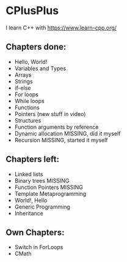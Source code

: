# CPlusPlus

I learn C++ with https://www.learn-cpp.org/

## Chapters done:
* Hello, World!
* Variables and Types  
* Arrays
* Strings
* if-else
* For loops
* While loops
* Functions
* Pointers (new stuff in video)
* Structures
* Function arguments by reference
* Dynamic allocation MISSING, did it myself
* Recursion MISSING, started it myself

## Chapters left:
* Linked lists
* Binary trees MISSING
* Function Pointers MISSING
* Template Metaprogramming
* World!, Hello
* Generic Programming
* Inheritance 

## Own Chapters:
* Switch in ForLoops
* CMath